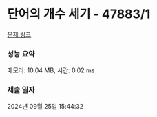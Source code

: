 # 단어의 개수 세기 - 47883/1 

[문제 링크](https://level.goorm.io/exam/47883/%EB%8B%A8%EC%96%B4%EC%9D%98-%EA%B0%9C%EC%88%98-%EC%84%B8%EA%B8%B0/quiz/1) 

### 성능 요약

메모리: 10.04 MB, 시간: 0.02 ms

### 제출 일자

2024년 09월 25일 15:44:32

